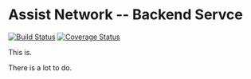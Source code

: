 Assist Network -- Backend Servce
================================

[![Build Status](https://travis-ci.org/AssistNetwork/an-backend.svg)](https://travis-ci.org/AssistNetwork/an-backend)
[![Coverage Status](https://coveralls.io/repos/AssistNetwork/an-backend/badge.svg?branch=master&service=github)](https://coveralls.io/github/AssistNetwork/an-backend?branch=master)

This is.

There is a lot to do.
